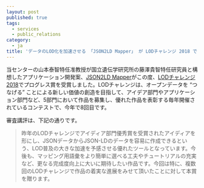 ```yaml
---
layout: post
published: true
tags:
  - services
  - public_relations
category:
  - ja
title: 'データのLOD化を加速させる 「JSON2LD Mapper」 が LODチャレンジ 2018 でプログレス賞を受賞しました'
---
```

当センターの山本泰智特任准教授が国立遺伝学研究所の藤澤貴智特任研究員と構想したアプリケーション開発案、[JSON2LD Mapper](http://idea.linkdata.org/idea/idea1s2719i)がこの度、[LODチャレンジ 2018](http://2018.lodc.jp/)でプログレス賞を受賞しました。LODチャレンジは、オープンデータを “つなげる” ことによる新しい価値の創造を目指して、アイデア部門やアプリケーション部門など、5部門において作品を募集し、優れた作品を表彰する毎年開催されているコンテストで、今年で8回目です。

審査講評は、下記の通りです。  
>昨年のLODチャレンジでアイディア部門優秀賞を受賞されたアイディアを形にし、JSONデータからJSON-LDのデータを容易に作成できるという、LOD普及の大きな加速を予感させる優れたツールとなっています。今後も、マッピング用語彙をより簡単に選べる工夫やチュートリアルの充実など、更なる完成度向上に大いに期待したい作品です。今回は特に、複数回のLODチャレンジで作品の着実な進展をみせて頂いたことに対して本賞を贈ります。
